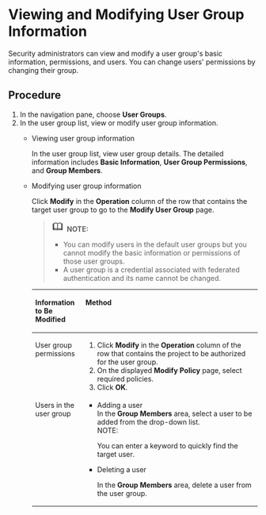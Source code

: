 # Viewing and Modifying User Group Information<a name="en-us_topic_0085605493"></a>

Security administrators can view and modify a user group's basic information, permissions, and users. You can change users' permissions by changing their group.

## Procedure<a name="section30804749"></a>

1.  In the navigation pane, choose  **User Groups**.
2.  In the user group list, view or modify user group information.
    -   Viewing user group information

        In the user group list, view user group details. The detailed information includes  **Basic Information**,  **User Group Permissions**, and  **Group Members**.

    -   Modifying user group information

        Click  **Modify**  in the  **Operation**  column of the row that contains the target user group to go to the  **Modify User Group**  page.

        >![](public_sys-resources/icon-note.gif) **NOTE:**   
        >-   You can modify users in the default user groups but you cannot modify the basic information or permissions of those user groups.  
        >-   A user group is a credential associated with federated authentication and its name cannot be changed.  

        <a name="table164365358578"></a>
        <table><thead align="left"><tr id="row134366357576"><th class="cellrowborder" valign="top" width="22.21%" id="mcps1.1.3.1.1"><p id="p843611355573"><a name="p843611355573"></a><a name="p843611355573"></a><strong id="b842352706152354"><a name="b842352706152354"></a><a name="b842352706152354"></a>Information to Be Modified</strong></p>
        </th>
        <th class="cellrowborder" valign="top" width="77.79%" id="mcps1.1.3.1.2"><p id="p74367353573"><a name="p74367353573"></a><a name="p74367353573"></a><strong id="b842352706152359"><a name="b842352706152359"></a><a name="b842352706152359"></a>Method</strong></p>
        </th>
        </tr>
        </thead>
        <tbody><tr id="row11436103510578"><td class="cellrowborder" valign="top" width="22.21%" headers="mcps1.1.3.1.1 "><p id="p20436235185711"><a name="p20436235185711"></a><a name="p20436235185711"></a>User group permissions</p>
        </td>
        <td class="cellrowborder" valign="top" width="77.79%" headers="mcps1.1.3.1.2 "><a name="ol043603517577"></a><a name="ol043603517577"></a><ol id="ol043603517577"><li>Click <strong id="b5111851995111"><a name="b5111851995111"></a><a name="b5111851995111"></a>Modify</strong> in the <strong id="b4695935495111"><a name="b4695935495111"></a><a name="b4695935495111"></a>Operation</strong> column of the row that contains the project to be authorized for the user group.</li><li>On the displayed <strong id="en-us_topic_0122576763_b132144011516"><a name="en-us_topic_0122576763_b132144011516"></a><a name="en-us_topic_0122576763_b132144011516"></a>Modify Policy</strong> page, select required policies.</li><li>Click <strong id="b25389715103115"><a name="b25389715103115"></a><a name="b25389715103115"></a>OK</strong>.</li></ol>
        </td>
        </tr>
        <tr id="row1143633519572"><td class="cellrowborder" valign="top" width="22.21%" headers="mcps1.1.3.1.1 "><p id="p2043614350572"><a name="p2043614350572"></a><a name="p2043614350572"></a>Users in the user group</p>
        </td>
        <td class="cellrowborder" valign="top" width="77.79%" headers="mcps1.1.3.1.2 "><a name="ul11436143510573"></a><a name="ul11436143510573"></a><ul id="ul11436143510573"><li>Adding a user<div class="p" id="p54368353574"><a name="p54368353574"></a><a name="p54368353574"></a>In the <strong id="b607504000143450_1"><a name="b607504000143450_1"></a><a name="b607504000143450_1"></a>Group Members</strong> area, select a user to be added from the drop-down list.<div class="note" id="note443613575711"><a name="note443613575711"></a><a name="note443613575711"></a><span class="notetitle"> NOTE: </span><div class="notebody"><p id="p1743663575715"><a name="p1743663575715"></a><a name="p1743663575715"></a>You can enter a keyword to quickly find the target user.</p>
        </div></div>
        </div>
        </li><li>Deleting a user<p id="p143617355579"><a name="p143617355579"></a><a name="p143617355579"></a>In the <strong id="b607504000143450_3_1"><a name="b607504000143450_3_1"></a><a name="b607504000143450_3_1"></a>Group Members</strong> area, delete a user from the user group.</p>
        </li></ul>
        </td>
        </tr>
        </tbody>
        </table>



